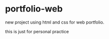 # portfolio-web
new project using html and css for web portfolio.

this is just for personal practice

